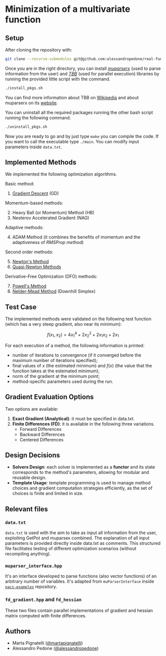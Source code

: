 


# Minimization of a multivariate function

## Setup
After cloning the repository with:

```bash
git clone --recurse-submodules git@github.com:alessandropedone/real-function-optimization.git
```

Once you are in the right directory, you can install [*muparserx*](https://github.com/beltoforion/muparserx) (used to parse information from the user) and [*TBB*](https://github.com/uxlfoundation/oneTBB) (used for parallel execution) libraries by running the provided little script with the command.

```bash
./install_pkgs.sh
```

You can find more information about TBB on [Wikipedia](https://en.wikipedia.org/wiki/Threading_Building_Blocks) and about muparserx on its [website](https://beltoforion.de/en/muparserx/).

You can uninstall all the required packages running the other bash script running the following command.

```bash
./uninstall_pkgs.sh
```
Now you are ready to go and by just type `make` you can compile the code. 
If you want to call the executable type `./main`. 
You can modify input parameters inside `data.txt`.

## Implemented Methods

We implemented the following optimization algorithms.

Basic method:
1. [Gradient Descent](https://en.wikipedia.org/wiki/Gradient_descent) (GD)

Momentum-based methods:

2. Heavy Ball (or Momentum) Method (HB)
3. Nesterov Accelerated Gradient (NAG)

Adaptive methods:

4. ADAM Method (it combines the benefits of momentum and the adaptiveness of _RMSProp method_)

Second order methods:

5. [Newton's Method](https://en.wikipedia.org/wiki/Newton%27s_method_in_optimization)
6. [Quasi-Newton Methods](https://en.wikipedia.org/wiki/Quasi-Newton_method)

Derivative-Free Optimization (DFO) methods:

7. [Powell's Method](http://en.wikipedia.org/wiki/Powell%27s_method)
8. [Nelder-Mead Method](https://en.wikipedia.org/wiki/Nelder%E2%80%93Mead_method) (Downhill Simplex)

## Test Case
The implemented methods were validated on the following test function (which has a very steep gradient, also near its minimum):

$$
f(x_1, x_2) = 4x_1^4 + 2x_2^2 + 2x_1x_2 + 2x_1
$$

For each execution of a method, the following information is printed:
- number of iterations to convergence (if it converged before the maximum number of iterations specified);
- final values of $x$ (the estimated minimum) and $f(x)$ (the value that the function takes at the estemated minimum);
- norm of the gradient at the minimum point;
- method-specific parameters used during the run.

## Gradient Evaluation Options
Two options are available:
1. **Exact Gradient (Analytical)**: it must be specified in data.txt.
2. **Finite Differences (FD)**: it is available in the following three variations.
   - Forward Differences
   - Backward Differences
   - Centered Differences

## Design Decisions
- **Solvers Design**: each solver is implemented as a **functor** and its state corresponds to the method's parameters, allowing for modular and reusable design.
- **Template Usage**: template programming is used to manage method choices and gradient computation strategies efficiently, as the set of choices is finite and limited in size.

## Relevant files

### `data.txt`
`data.txt` is used with the aim to take as input all information from the user, exploiting GetPot and muparsex combined.
The explanation of all input parameters is provided directly inside data.txt as comments.
This structured file facilitates testing of different optimization scenarios (without recompiling anything).

### `muparser_interface.hpp`
It's an interface developed to parse functions (also vector functions) of an arbitrary number of variables. It's adapted from `muParserInterface` inside [`pacs-examples`](https://github.com/pacs-course/pacs-examples.git) repository.

### `fd_gradient.hpp` and `fd_hessian`
These two files contain parallel implementations of gradient and hessian matrix computed with finite differences.

## Authors
- Marta Pignatelli ([@martapignatelli](https://github.com/martapignatelli))
- Alessandro Pedone ([@alessandropedone](https://github.com/alessandropedone))



